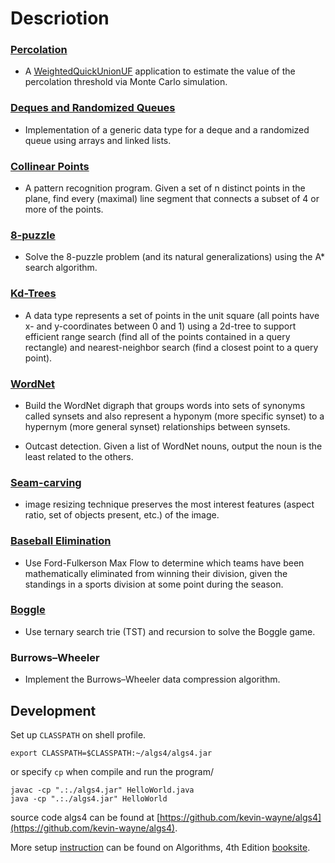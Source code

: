 # Descriotion

### [Percolation](https://coursera.cs.princeton.edu/algs4/assignments/percolation/specification.php)

- A [WeightedQuickUnionUF](https://github.com/kevin-wayne/algs4/blob/master/src/main/java/edu/princeton/cs/algs4/WeightedQuickUnionUF.java) application to estimate the value of the percolation threshold via Monte Carlo simulation.

### [Deques and Randomized Queues](https://coursera.cs.princeton.edu/algs4/assignments/queues/specification.php)

- Implementation of a generic data type for a deque and a randomized queue using arrays and linked lists.

### [Collinear Points](https://coursera.cs.princeton.edu/algs4/assignments/collinear/specification.php)

- A pattern recognition program. Given a set of n distinct points in the plane, find every (maximal) line segment that connects a subset of 4 or more of the points.

### [8-puzzle](https://coursera.cs.princeton.edu/algs4/assignments/8puzzle/specification.php)

- Solve the 8-puzzle problem (and its natural generalizations) using the A* search algorithm.

### [Kd-Trees](https://coursera.cs.princeton.edu/algs4/assignments/kdtree/specification.php)

- A data type represents a set of points in the unit square (all points have x- and y-coordinates between 0 and 1) using a 2d-tree to support efficient range search (find all of the points contained in a query rectangle) and nearest-neighbor search (find a closest point to a query point).

### [WordNet](https://coursera.cs.princeton.edu/algs4/assignments/wordnet/specification.php)

- Build the WordNet digraph that groups words into sets of synonyms called synsets and also represent a hyponym (more specific synset) to a hypernym (more general synset) relationships between synsets.

- Outcast detection. Given a list of WordNet nouns, output the noun is the least related to the others.

### [Seam-carving](https://coursera.cs.princeton.edu/algs4/assignments/seam/specification.php)

- image resizing technique preserves the most interest features (aspect ratio, set of objects present, etc.) of the image.

### [Baseball Elimination](https://coursera.cs.princeton.edu/algs4/assignments/baseball/specification.php)

- Use Ford-Fulkerson Max Flow to determine which teams have been mathematically eliminated from winning their division, given the standings in a sports division at some point during the season.

### [Boggle](https://coursera.cs.princeton.edu/algs4/assignments/boggle/specification.php)

- Use ternary search trie (TST) and recursion to solve the Boggle game.

### Burrows–Wheeler

- Implement the Burrows–Wheeler data compression algorithm.

## Development

Set up `CLASSPATH` on shell profile.

```
export CLASSPATH=$CLASSPATH:~/algs4/algs4.jar
```

or specify `cp` when compile and run the program/

```
javac -cp ".:./algs4.jar" HelloWorld.java
java -cp ".:./algs4.jar" HelloWorld
```

source code algs4 can be found at [https://github.com/kevin-wayne/algs4](https://github.com/kevin-wayne/algs4).

More setup [instruction](https://algs4.cs.princeton.edu/code/) can be found on Algorithms, 4th Edition [booksite](https://algs4.cs.princeton.edu/home/).


